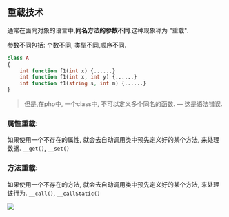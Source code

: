 ## 重载技术

通常在面向对象的语言中,**同名方法的参数不同**.这种现象称为 "重载".

参数不同包括: 个数不同, 类型不同,顺序不同.

```php
class A
{
    int function f1(int x) {......}
    int function f1(int x, int y) {......}
    int function f1(string s, int m) {......}
}
```

> 但是,在php中, 一个class中, 不可以定义多个同名的函数. — 这是语法错误.

### 属性重载:

如果使用一个不存在的属性, 就会去自动调用类中预先定义好的某个方法, 来处理数据. `__get()`, `__set()`

### 方法重载:

如果使用一个不存在的方法, 就会去自动调用类中预先定义好的某个方法, 来处理该行为. `__call()`, `__callStatic()`

![](https://youpaiyun.zongqilive.cn/image/006tNc79ly1fhstlxeba7j30vq0r4tam.jpg)

